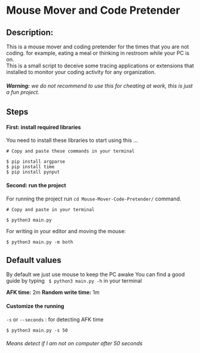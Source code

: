 # Mouse Mover and Code Pretender
## Description:
This is a mouse mover and coding pretender for the times that you are not coding. for example, eating a meal or thinking in restroom while your PC is on.   
This is a small script to deceive some tracing applications or extensions that installed to monitor your coding activity for any organization.  
###### **Warning:** we do not recommend to use this for cheating at work, this is just a fun project. 


## Steps 
#### First: install required libraries
You need to install these libraries to start using this ...  

    # Copy and paste these commands in your terminal

    $ pip install argparse
    $ pip install time
    $ pip install pynput

#### Second: run the project
For running the project run ```cd Mouse-Mover-Code-Pretender/``` command.  

    # Copy and paste in your terminal

    $ python3 main.py

For writing in your editor and moving the mouse:

    $ python3 main.py -m both

## Default values
By default we just use mouse to keep the PC awake
You can find a good guide by typing ``` $ python3 main.py -h``` in your terminal

**AFK time:** 2m 
**Random write time:** 1m 

#### Customize the running

``` -s ``` or ``` --seconds ``` : for detecting AFK time 

    $ python3 main.py -s 50
###### Means detect if I am not on computer after 50 seconds
